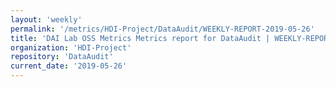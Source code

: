 ```yaml
---
layout: 'weekly'
permalink: '/metrics/HDI-Project/DataAudit/WEEKLY-REPORT-2019-05-26'
title: 'DAI Lab OSS Metrics Metrics report for DataAudit | WEEKLY-REPORT-2019-05-26'
organization: 'HDI-Project'
repository: 'DataAudit'
current_date: '2019-05-26'
---
```

